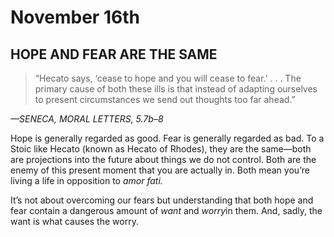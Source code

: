 # November 16th
## HOPE AND FEAR ARE THE SAME

> “Hecato says, ‘cease to hope and you will cease to fear.’ . . . The primary cause of both these ills is that instead of adapting ourselves to present circumstances we send out thoughts too far ahead.”

*—SENECA, MORAL LETTERS, 5.7b–8*

Hope is generally regarded as good. Fear is generally regarded as bad. To a Stoic like Hecato (known as Hecato of Rhodes), they are the same—both are projections into the future about things we do not control. Both are the enemy of this present moment that you are actually in. Both mean you’re living a life in opposition to *amor fati.*

It’s not about overcoming our fears but understanding that both hope and fear contain a dangerous amount of *want* and *worry*in them. And, sadly, the want is what causes the worry.


